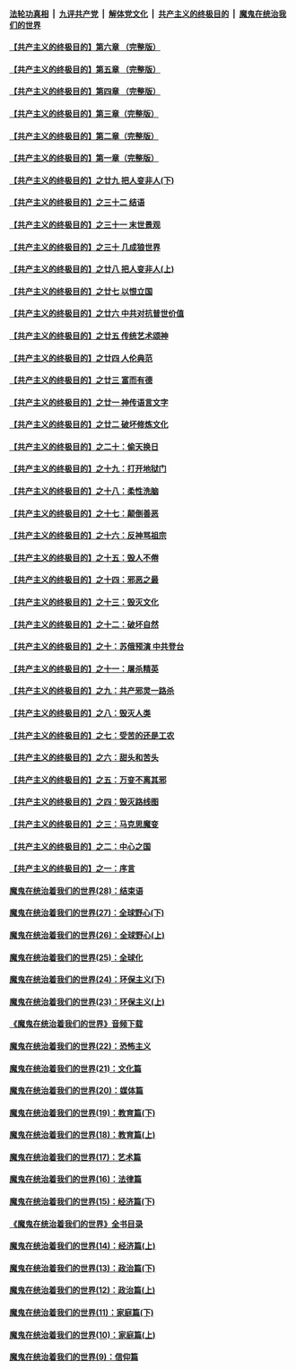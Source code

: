 ####  [法轮功真相](../../../../basic/blob/master/README.md?t=12161701) &nbsp;|&nbsp; [九评共产党](../../../../9ping.md/blob/master/README.md?t=12161701) &nbsp;|&nbsp; [解体党文化](../../../../jtdwh.md/blob/master/README.md?t=12161701)  &nbsp;|&nbsp; [共产主义的终极目的](../../../../gczydzjmd.md/blob/master/README.md?t=12161701) &nbsp;|&nbsp; [魔鬼在统治我们的世界](../../../../mgztzwmdsj.md/blob/master/README.md?t=12161701) 

#### [【共产主义的终极目的】第六章 （完整版）](../pages/nsc422/n11428913.md?t=12161701) 

#### [【共产主义的终极目的】第五章 （完整版）](../pages/nsc422/n11428912.md?t=12161701) 

#### [【共产主义的终极目的】第四章 （完整版）](../pages/nsc422/n11428907.md?t=12161701) 

#### [【共产主义的终极目的】第三章（完整版）](../pages/nsc422/n11428848.md?t=12161701) 

#### [【共产主义的终极目的】第二章（完整版）](../pages/nsc422/n11428831.md?t=12161701) 

#### [【共产主义的终极目的】第一章（完整版）](../pages/nsc422/n11417651.md?t=12161701) 

#### [【共产主义的终极目的】之廿九 把人变非人(下)](../pages/nsc422/n11344140.md?t=12161701) 

#### [【共产主义的终极目的】之三十二 结语](../pages/nsc422/n11360535.md?t=12161701) 

#### [【共产主义的终极目的】之三十一 末世景观](../pages/nsc422/n11351129.md?t=12161701) 

#### [【共产主义的终极目的】之三十 几成狼世界](../pages/nsc422/n11348280.md?t=12161701) 

#### [【共产主义的终极目的】之廿八 把人变非人(上)](../pages/nsc422/n11340492.md?t=12161701) 

#### [【共产主义的终极目的】之廿七 以恨立国](../pages/nsc422/n11336944.md?t=12161701) 

#### [【共产主义的终极目的】之廿六 中共对抗普世价值](../pages/nsc422/n11324785.md?t=12161701) 

#### [【共产主义的终极目的】之廿五 传统艺术颂神](../pages/nsc422/n11296396.md?t=12161701) 

#### [【共产主义的终极目的】之廿四 人伦典范](../pages/nsc422/n11296397.md?t=12161701) 

#### [【共产主义的终极目的】之廿三 富而有德](../pages/nsc422/n11283598.md?t=12161701) 

#### [【共产主义的终极目的】之廿一 神传语言文字](../pages/nsc422/n11263265.md?t=12161701) 

#### [【共产主义的终极目的】之廿二 破坏修炼文化](../pages/nsc422/n11245728.md?t=12161701) 

#### [【共产主义的终极目的】之二十：偷天换日](../pages/nsc422/n11238846.md?t=12161701) 

#### [【共产主义的终极目的】之十九：打开地狱门](../pages/nsc422/n11206376.md?t=12161701) 

#### [【共产主义的终极目的】之十八：柔性洗脑](../pages/nsc422/n11199994.md?t=12161701) 

#### [【共产主义的终极目的】之十七：颠倒善恶](../pages/nsc422/n11179782.md?t=12161701) 

#### [【共产主义的终极目的】之十六：反神骂祖宗](../pages/nsc422/n11166798.md?t=12161701) 

#### [【共产主义的终极目的】之十五：毁人不倦](../pages/nsc422/n11166792.md?t=12161701) 

#### [【共产主义的终极目的】之十四：邪恶之最](../pages/nsc422/n11150249.md?t=12161701) 

#### [【共产主义的终极目的】之十三：毁灭文化](../pages/nsc422/n11135227.md?t=12161701) 

#### [【共产主义的终极目的】之十二：破坏自然](../pages/nsc422/n11135214.md?t=12161701) 

#### [【共产主义的终极目的】之十：苏俄预演 中共登台](../pages/nsc422/n11118424.md?t=12161701) 

#### [【共产主义的终极目的】之十一：屠杀精英](../pages/nsc422/n11118442.md?t=12161701) 

#### [【共产主义的终极目的】之九：共产邪灵一路杀](../pages/nsc422/n11114139.md?t=12161701) 

#### [【共产主义的终极目的】之八：毁灭人类](../pages/nsc422/n11108503.md?t=12161701) 

#### [【共产主义的终极目的】之七：受苦的还是工农](../pages/nsc422/n11101809.md?t=12161701) 

#### [【共产主义的终极目的】之六：甜头和苦头](../pages/nsc422/n11096971.md?t=12161701) 

#### [【共产主义的终极目的】之五：万变不离其邪](../pages/nsc422/n11091285.md?t=12161701) 

#### [【共产主义的终极目的】之四：毁灭路线图](../pages/nsc422/n11086284.md?t=12161701) 

#### [【共产主义的终极目的】之三：马克思魔变](../pages/nsc422/n11061941.md?t=12161701) 

#### [【共产主义的终极目的】之二：中心之国](../pages/nsc422/n11047728.md?t=12161701) 

#### [【共产主义的终极目的】之一：序言](../pages/nsc422/n11086077.md?t=12161701) 

#### [魔鬼在统治着我们的世界(28)：结束语](../pages/nsc422/n10936246.md?t=12161701) 

#### [魔鬼在统治着我们的世界(27)：全球野心(下)](../pages/nsc422/n10928319.md?t=12161701) 

#### [魔鬼在统治着我们的世界(26)：全球野心(上)](../pages/nsc422/n10900318.md?t=12161701) 

#### [魔鬼在统治着我们的世界(25)：全球化](../pages/nsc422/n10788205.md?t=12161701) 

#### [魔鬼在统治着我们的世界(24)：环保主义(下)](../pages/nsc422/n10695307.md?t=12161701) 

#### [魔鬼在统治着我们的世界(23)：环保主义(上)](../pages/nsc422/n10688613.md?t=12161701) 

#### [《魔鬼在统治着我们的世界》音频下载](../pages/nsc422/n10635553.md?t=12161701) 

#### [魔鬼在统治着我们的世界(22)：恐怖主义](../pages/nsc422/n10614727.md?t=12161701) 

#### [魔鬼在统治着我们的世界(21)：文化篇](../pages/nsc422/n10597706.md?t=12161701) 

#### [魔鬼在统治着我们的世界(20)：媒体篇](../pages/nsc422/n10586579.md?t=12161701) 

#### [魔鬼在统治着我们的世界(19)：教育篇(下)](../pages/nsc422/n10564808.md?t=12161701) 

#### [魔鬼在统治着我们的世界(18)：教育篇(上)](../pages/nsc422/n10526970.md?t=12161701) 

#### [魔鬼在统治着我们的世界(17)：艺术篇](../pages/nsc422/n10499093.md?t=12161701) 

#### [魔鬼在统治着我们的世界(16)：法律篇](../pages/nsc422/n10485969.md?t=12161701) 

#### [魔鬼在统治着我们的世界(15)：经济篇(下)](../pages/nsc422/n10469975.md?t=12161701) 

#### [《魔鬼在统治着我们的世界》全书目录](../pages/nsc422/n10464261.md?t=12161701) 

#### [魔鬼在统治着我们的世界(14)：经济篇(上)](../pages/nsc422/n10457370.md?t=12161701) 

#### [魔鬼在统治着我们的世界(13)：政治篇(下)](../pages/nsc422/n10448270.md?t=12161701) 

#### [魔鬼在统治着我们的世界(12)：政治篇(上)](../pages/nsc422/n10444576.md?t=12161701) 

#### [魔鬼在统治着我们的世界(11)：家庭篇(下)](../pages/nsc422/n10440961.md?t=12161701) 

#### [魔鬼在统治着我们的世界(10)：家庭篇(上)](../pages/nsc422/n10435448.md?t=12161701) 

#### [魔鬼在统治着我们的世界(9)：信仰篇](../pages/nsc422/n10432159.md?t=12161701) 


